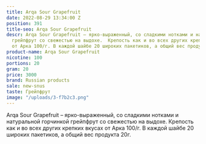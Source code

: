 ```yaml
---
title: Arqa Sour Grapefruit
date: 2022-08-29 13:34:00 Z
position: 391
title-seo: Arqa Sour Grapefruit
descr: Arqa Sour Grapefruit – ярко-выраженный, со сладкими нотками и натуральной горчинкой
  грейпфрут со свежестью на выдохе.  Крепость как и во всех других крепких вкусах
  от Арка 100/г. В каждой шайбе 20 широких пакетиков, а общий вес продукта 20г.
product-name: Arqa Sour Grapefruit
nicotine: 100
portions: 20
gram: 20
price: 3000
brand: Russian products
sale: new-snus
taste: Грейпфрут
image: "/uploads/3-f7b2c3.png"
---
```


Arqa Sour Grapefruit – ярко-выраженный, со сладкими нотками и натуральной горчинкой грейпфрут со свежестью на выдохе.  Крепость как и во всех других крепких вкусах от Арка 100/г. В каждой шайбе 20 широких пакетиков, а общий вес продукта 20г.